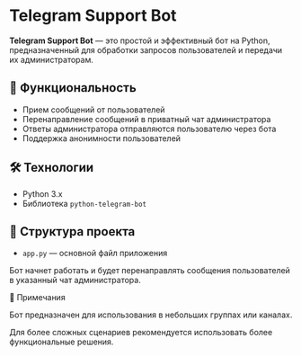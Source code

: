 # Telegram Support Bot

**Telegram Support Bot** — это простой и эффективный бот на Python, предназначенный для обработки запросов пользователей и передачи их администраторам.

## 🚀 Функциональность

- Прием сообщений от пользователей
- Перенаправление сообщений в приватный чат администратора
- Ответы администратора отправляются пользователю через бота
- Поддержка анонимности пользователей

## 🛠 Технологии

- Python 3.x
- Библиотека `python-telegram-bot`

## 📁 Структура проекта

- `app.py` — основной файл приложения

Бот начнет работать и будет перенаправлять сообщения пользователей в указанный чат администратора.

📌 Примечания

Бот предназначен для использования в небольших группах или каналах.

Для более сложных сценариев рекомендуется использовать более функциональные решения.
